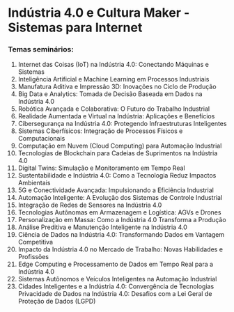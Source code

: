 <h1>Indústria 4.0 e Cultura Maker - Sistemas para Internet</h1>

<h3>Temas seminários: </h3>
<ol>
  <li>Internet das Coisas (IoT) na Indústria 4.0: Conectando Máquinas e Sistemas</li>
  <li>Inteligência Artificial e Machine Learning em Processos Industriais</li>
  <li>Manufatura Aditiva e Impressão 3D: Inovações no Ciclo de Produção</li>
  <li>Big Data e Analytics: Tomada de Decisão Baseada em Dados na Indústria 4.0</li>
  <li>Robótica Avançada e Colaborativa: O Futuro do Trabalho Industrial</li>
  <li>Realidade Aumentada e Virtual na Indústria: Aplicações e Benefícios</li>
  <li>Cibersegurança na Indústria 4.0: Protegendo Infraestruturas Inteligentes</li>
  <li>Sistemas Ciberfísicos: Integração de Processos Físicos e Computacionais</li>
  <li>Computação em Nuvem (Cloud Computing) para Automação Industrial</li>
  <li>Tecnologias de Blockchain para Cadeias de Suprimentos na Indústria 4.0</li>
  <li>Digital Twins: Simulação e Monitoramento em Tempo Real</li>
  <li>Sustentabilidade e Indústria 4.0: Como a Tecnologia Reduz Impactos Ambientais</li>
  <li>5G e Conectividade Avançada: Impulsionando a Eficiência Industrial</li>
  <li>Automação Inteligente: A Evolução dos Sistemas de Controle Industrial</li>
  <li>Integração de Redes de Sensores na Indústria 4.0</li>
  <li>Tecnologias Autônomas em Armazenagem e Logística: AGVs e Drones</li>
  <li>Personalização em Massa: Como a Indústria 4.0 Transforma a Produção</li>
  <li>Análise Preditiva e Manutenção Inteligente na Indústria 4.0</li>
  <li>Ciência de Dados na Indústria 4.0: Transformando Dados em Vantagem Competitiva</li>
  <li>Impacto da Indústria 4.0 no Mercado de Trabalho: Novas Habilidades e Profissões</li>
  <li>Edge Computing e Processamento de Dados em Tempo Real para a Indústria 4.0</li>
  <li>Sistemas Autônomos e Veículos Inteligentes na Automação Industrial</li>
  <li>Cidades Inteligentes e a Indústria 4.0: Convergência de Tecnologias</li>
  <lo>Privacidade de Dados na Indústria 4.0: Desafios com a Lei Geral de Proteção de Dados (LGPD)</li>
</ol>


